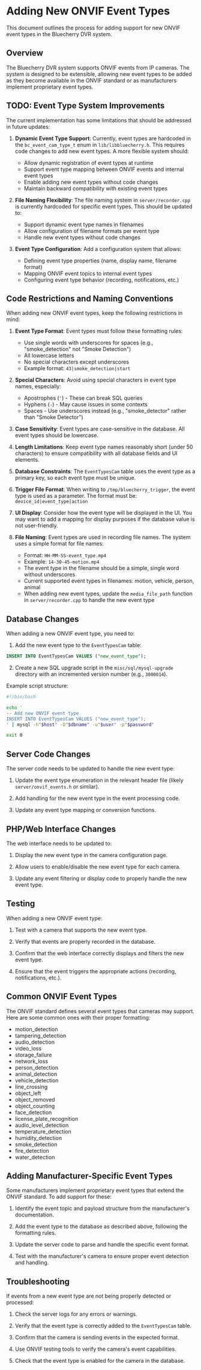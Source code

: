 # Adding New ONVIF Event Types

This document outlines the process for adding support for new ONVIF event types in the Bluecherry DVR system.

## Overview

The Bluecherry DVR system supports ONVIF events from IP cameras. The system is designed to be extensible, allowing new event types to be added as they become available in the ONVIF standard or as manufacturers implement proprietary event types.

## TODO: Event Type System Improvements

The current implementation has some limitations that should be addressed in future updates:

1. **Dynamic Event Type Support**: Currently, event types are hardcoded in the `bc_event_cam_type_t` enum in `lib/libbluecherry.h`. This requires code changes to add new event types. A more flexible system should:
   - Allow dynamic registration of event types at runtime
   - Support event type mapping between ONVIF events and internal event types
   - Enable adding new event types without code changes
   - Maintain backward compatibility with existing event types

2. **File Naming Flexibility**: The file naming system in `server/recorder.cpp` is currently hardcoded for specific event types. This should be updated to:
   - Support dynamic event type names in filenames
   - Allow configuration of filename formats per event type
   - Handle new event types without code changes

3. **Event Type Configuration**: Add a configuration system that allows:
   - Defining event type properties (name, display name, filename format)
   - Mapping ONVIF event topics to internal event types
   - Configuring event type behavior (recording, notifications, etc.)

## Code Restrictions and Naming Conventions

When adding new ONVIF event types, keep the following restrictions in mind:

1. **Event Type Format**: Event types must follow these formatting rules:
   - Use single words with underscores for spaces (e.g., "smoke_detection" not "Smoke Detection")
   - All lowercase letters
   - No special characters except underscores
   - Example format: `43|smoke_detection|start`

2. **Special Characters**: Avoid using special characters in event type names, especially:
   - Apostrophes (`'`) - These can break SQL queries
   - Hyphens (`-`) - May cause issues in some contexts
   - Spaces - Use underscores instead (e.g., "smoke_detector" rather than "Smoke Detector")

3. **Case Sensitivity**: Event types are case-sensitive in the database. All event types should be lowercase.

4. **Length Limitations**: Keep event type names reasonably short (under 50 characters) to ensure compatibility with all database fields and UI elements.

5. **Database Constraints**: The `EventTypesCam` table uses the event type as a primary key, so each event type must be unique.

6. **Trigger File Format**: When writing to `/tmp/bluecherry_trigger`, the event type is used as a parameter. The format must be: `device_id|event_type|action`

7. **UI Display**: Consider how the event type will be displayed in the UI. You may want to add a mapping for display purposes if the database value is not user-friendly.

8. **File Naming**: Event types are used in recording file names. The system uses a simple format for file names:
   - Format: `HH-MM-SS-event_type.mp4`
   - Example: `14-30-45-motion.mp4`
   - The event type in the filename should be a simple, single word without underscores
   - Current supported event types in filenames: motion, vehicle, person, animal
   - When adding new event types, update the `media_file_path` function in `server/recorder.cpp` to handle the new event type

## Database Changes

When adding a new ONVIF event type, you need to:

1. Add the new event type to the `EventTypesCam` table:

```sql
INSERT INTO EventTypesCam VALUES ("new_event_type");
```

2. Create a new SQL upgrade script in the `misc/sql/mysql-upgrade` directory with an incremented version number (e.g., `3000014`).

Example script structure:
```bash
#!/bin/bash

echo '
-- Add new ONVIF event type
INSERT INTO EventTypesCam VALUES ("new_event_type");
' | mysql -h"$host" -D"$dbname" -u"$user" -p"$password"

exit 0
```

## Server Code Changes

The server code needs to be updated to handle the new event type:

1. Update the event type enumeration in the relevant header file (likely `server/onvif_events.h` or similar).

2. Add handling for the new event type in the event processing code.

3. Update any event type mapping or conversion functions.

## PHP/Web Interface Changes

The web interface needs to be updated to:

1. Display the new event type in the camera configuration page.

2. Allow users to enable/disable the new event type for each camera.

3. Update any event filtering or display code to properly handle the new event type.

## Testing

When adding a new ONVIF event type:

1. Test with a camera that supports the new event type.

2. Verify that events are properly recorded in the database.

3. Confirm that the web interface correctly displays and filters the new event type.

4. Ensure that the event triggers the appropriate actions (recording, notifications, etc.).

## Common ONVIF Event Types

The ONVIF standard defines several event types that cameras may support. Here are some common ones with their proper formatting:

- motion_detection
- tampering_detection
- audio_detection
- video_loss
- storage_failure
- network_loss
- person_detection
- animal_detection
- vehicle_detection
- line_crossing
- object_left
- object_removed
- object_counting
- face_detection
- license_plate_recognition
- audio_level_detection
- temperature_detection
- humidity_detection
- smoke_detection
- fire_detection
- water_detection

## Adding Manufacturer-Specific Event Types

Some manufacturers implement proprietary event types that extend the ONVIF standard. To add support for these:

1. Identify the event topic and payload structure from the manufacturer's documentation.

2. Add the event type to the database as described above, following the formatting rules.

3. Update the server code to parse and handle the specific event format.

4. Test with the manufacturer's camera to ensure proper event detection and handling.

## Troubleshooting

If events from a new event type are not being properly detected or processed:

1. Check the server logs for any errors or warnings.

2. Verify that the event type is correctly added to the `EventTypesCam` table.

3. Confirm that the camera is sending events in the expected format.

4. Use ONVIF testing tools to verify the camera's event capabilities.

5. Check that the event type is enabled for the camera in the database. 